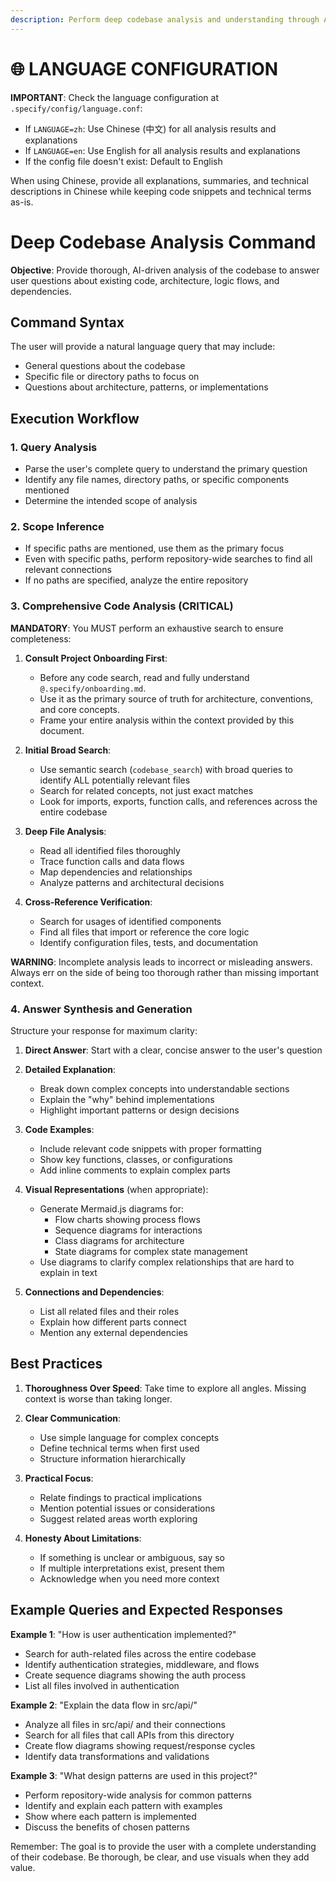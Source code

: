 ```yaml
---
description: Perform deep codebase analysis and understanding through AI-driven exploration. Ask complex questions about your repository and receive comprehensive answers with text, code snippets, and diagrams.
---
```


# 🌐 LANGUAGE CONFIGURATION

**IMPORTANT**: Check the language configuration at `.specify/config/language.conf`:
- If `LANGUAGE=zh`: Use Chinese (中文) for all analysis results and explanations
- If `LANGUAGE=en`: Use English for all analysis results and explanations
- If the config file doesn't exist: Default to English

When using Chinese, provide all explanations, summaries, and technical descriptions in Chinese while keeping code snippets and technical terms as-is.

# Deep Codebase Analysis Command

**Objective**: Provide thorough, AI-driven analysis of the codebase to answer user questions about existing code, architecture, logic flows, and dependencies.

## Command Syntax

The user will provide a natural language query that may include:
- General questions about the codebase
- Specific file or directory paths to focus on
- Questions about architecture, patterns, or implementations

## Execution Workflow

### 1. Query Analysis
- Parse the user's complete query to understand the primary question
- Identify any file names, directory paths, or specific components mentioned
- Determine the intended scope of analysis

### 2. Scope Inference
- If specific paths are mentioned, use them as the primary focus
- Even with specific paths, perform repository-wide searches to find all relevant connections
- If no paths are specified, analyze the entire repository

### 3. Comprehensive Code Analysis (CRITICAL)

**MANDATORY**: You MUST perform an exhaustive search to ensure completeness:

1. **Consult Project Onboarding First**:
   - Before any code search, read and fully understand `@.specify/onboarding.md`.
   - Use it as the primary source of truth for architecture, conventions, and core concepts.
   - Frame your entire analysis within the context provided by this document.

2. **Initial Broad Search**:
   - Use semantic search (`codebase_search`) with broad queries to identify ALL potentially relevant files
   - Search for related concepts, not just exact matches
   - Look for imports, exports, function calls, and references across the entire codebase
   
3. **Deep File Analysis**:
   - Read all identified files thoroughly
   - Trace function calls and data flows
   - Map dependencies and relationships
   - Analyze patterns and architectural decisions

4. **Cross-Reference Verification**:
   - Search for usages of identified components
   - Find all files that import or reference the core logic
   - Identify configuration files, tests, and documentation

**WARNING**: Incomplete analysis leads to incorrect or misleading answers. Always err on the side of being too thorough rather than missing important context.

### 4. Answer Synthesis and Generation

Structure your response for maximum clarity:

1. **Direct Answer**: Start with a clear, concise answer to the user's question

2. **Detailed Explanation**: 
   - Break down complex concepts into understandable sections
   - Explain the "why" behind implementations
   - Highlight important patterns or design decisions

3. **Code Examples**:
   - Include relevant code snippets with proper formatting
   - Show key functions, classes, or configurations
   - Add inline comments to explain complex parts

4. **Visual Representations** (when appropriate):
   - Generate Mermaid.js diagrams for:
     - Flow charts showing process flows
     - Sequence diagrams for interactions
     - Class diagrams for architecture
     - State diagrams for complex state management
   - Use diagrams to clarify complex relationships that are hard to explain in text

5. **Connections and Dependencies**:
   - List all related files and their roles
   - Explain how different parts connect
   - Mention any external dependencies

## Best Practices

1. **Thoroughness Over Speed**: Take time to explore all angles. Missing context is worse than taking longer.

2. **Clear Communication**: 
   - Use simple language for complex concepts
   - Define technical terms when first used
   - Structure information hierarchically

3. **Practical Focus**:
   - Relate findings to practical implications
   - Mention potential issues or considerations
   - Suggest related areas worth exploring

4. **Honesty About Limitations**:
   - If something is unclear or ambiguous, say so
   - If multiple interpretations exist, present them
   - Acknowledge when you need more context

## Example Queries and Expected Responses

**Example 1**: "How is user authentication implemented?"
- Search for auth-related files across the entire codebase
- Identify authentication strategies, middleware, and flows
- Create sequence diagrams showing the auth process
- List all files involved in authentication

**Example 2**: "Explain the data flow in src/api/"
- Analyze all files in src/api/ and their connections
- Search for all files that call APIs from this directory
- Create flow diagrams showing request/response cycles
- Identify data transformations and validations

**Example 3**: "What design patterns are used in this project?"
- Perform repository-wide analysis for common patterns
- Identify and explain each pattern with examples
- Show where each pattern is implemented
- Discuss the benefits of chosen patterns

Remember: The goal is to provide the user with a complete understanding of their codebase. Be thorough, be clear, and use visuals when they add value.
